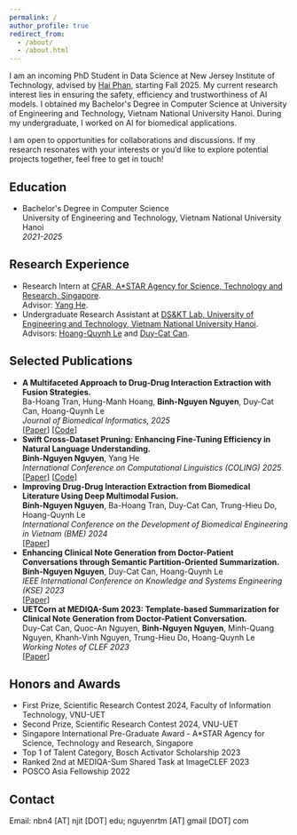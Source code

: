 ```yaml
---
permalink: /
author_profile: true
redirect_from: 
  - /about/
  - /about.html
---
```


I am an incoming PhD Student in Data Science at New Jersey Institute of Technology, advised by <a href="https://sites.google.com/site/ihaiphan/">Hai Phan</a>, starting Fall 2025. My current research interest lies in ensuring the safety, efficiency and trustworthiness of AI models. I obtained my Bachelor's Degree in Computer Science at University of Engineering and Technology, Vietnam National University Hanoi. During my undergraduate, I worked on AI for biomedical applications.

I am open to opportunities for collaborations and discussions. If my research resonates with your interests or you’d like to explore potential projects together, feel free to get in touch!

Education
-----
+ Bachelor's Degree in Computer Science <br>
University of Engineering and Technology, Vietnam National University Hanoi <br>
_2021-2025_

Research Experience
-----
+ Research Intern at <a href="https://www.a-star.edu.sg/cfar">CFAR, A*STAR Agency for Science, Technology and Research, Singapore</a>. <br>
Advisor: <a href="https://he-y.github.io/">Yang He</a>.
+ Undergraduate Research Assistant at <a href="https://www.fit.uet.vnu.edu.vn/en/knowledge-technology-and-data-science-laboratory/">DS&KT Lab, University of Engineering and Technology, Vietnam National University Hanoi</a>. <br>
Advisors: <a href="https://scholar.google.com/citations?user=LBYOZ00AAAAJ">Hoang-Quynh Le</a> and <a href="https://scholar.google.com/citations?user=3mZclRIAAAAJ">Duy-Cat Can</a>.

Selected Publications
-----
+ **A Multifaceted Approach to Drug-Drug Interaction Extraction with Fusion Strategies.** <br>
Ba-Hoang Tran, Hung-Manh Hoang, **Binh-Nguyen Nguyen**, Duy-Cat Can, Hoang-Quynh Le <br>
_Journal of Biomedical Informatics, 2025_ <br>
[<a href="https://doi.org/10.1016/j.jbi.2025.104874">Paper</a>] [<a href="https://github.com/hoangbros03/DDI-Multimodals-Fusion">Code</a>]
+ **Swift Cross-Dataset Pruning: Enhancing Fine-Tuning Efficiency in Natural Language Understanding.** <br>
**Binh-Nguyen Nguyen**, Yang He <br>
_International Conference on Computational Linguistics (COLING) 2025_ <br>
[<a href="https://aclanthology.org/2025.coling-main.49/">Paper</a>] [<a href="https://github.com/he-y/NLP-Dataset-Pruning">Code</a>]
+ **Improving Drug-Drug Interaction Extraction from Biomedical Literature Using Deep Multimodal Fusion.** <br>
**Binh-Nguyen Nguyen**, Ba-Hoang Tran, Duy-Cat Can, Trung-Hieu Do, Hoang-Quynh Le <br>
_International Conference on the Development of Biomedical Engineering in Vietnam (BME) 2024_ <br>
[<a href="https://link.springer.com/chapter/10.1007/978-3-031-90194-2_36">Paper</a>]
+ **Enhancing Clinical Note Generation from Doctor-Patient Conversations through Semantic Partition-Oriented Summarization.** <br>
**Binh-Nguyen Nguyen**, Duy-Cat Can, Hoang-Quynh Le <br>
_IEEE International Conference on Knowledge and Systems Engineering (KSE) 2023_ <br>
[<a href="https://ieeexplore.ieee.org/document/10299512">Paper</a>]
+ **UETCorn at MEDIQA-Sum 2023: Template-based Summarization for Clinical Note Generation from Doctor-Patient Conversation.** <br>
Duy-Cat Can, Quoc-An Nguyen, **Binh-Nguyen Nguyen**, Minh-Quang Nguyen, Khanh-Vinh Nguyen, Trung-Hieu Do, Hoang-Quynh Le <br>
_Working Notes of CLEF 2023_ <br>
[<a href="https://ceur-ws.org/Vol-3497/paper-117.pdf">Paper</a>]

Honors and Awards
-----
+ First Prize, Scientific Research Contest 2024, Faculty of Information Technology, VNU-UET
+ Second Prize, Scientific Research Contest 2024, VNU-UET
+ Singapore International Pre-Graduate Award - A*STAR Agency for Science, Technology and Research, Singapore
+ Top 1 of Talent Category, Bosch Activator Scholarship 2023
+ Ranked 2nd at MEDIQA-Sum Shared Task at ImageCLEF 2023
+ POSCO Asia Fellowship 2022

Contact
-----
Email: nbn4 [AT] njit [DOT] edu; nguyenrtm [AT] gmail [DOT] com

<br>

<div style="width: 600px; margin-left: 0; padding: 0;">
  <script type='text/javascript' id='clustrmaps' src='//cdn.clustrmaps.com/map_v2.js?cl=ffffff&w=a&t=n&d=5aISkaAUAU9CnH3uLhrAhX-iQ6Qszop2TQtI7i7wAj4'></script>
</div>
